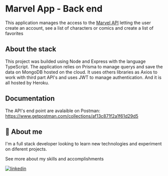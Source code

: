 
# Marvel App - Back end

This application manages the access to the [Marvel API](https://developer.marvel.com/docs) letting the user create an account, see a list of characters or comics and create a list of favorites

## About the stack

This project was builded using Node and Express with the language TypeScript. The application relies on Prisma to manage querys and save the data on MongoDB hosted on the cloud.
It uses others libraries as Axios to work with third part API's and uses JWT to manage authentication. And it is all hosted by Heroku.

## Documentation

The API's end point are avalaible on Postman: https://www.getpostman.com/collections/af13c871f2a1f61d29d5

## 🚀 About me

I'm a full stack developer looking to learn new technologies and experiment on diferent projects.

See more about my skills and accomplishments 

[![linkedin](https://img.shields.io/badge/linkedin-0A66C2?style=for-the-badge&logo=linkedin&logoColor=white)](https://www.linkedin.com/)


